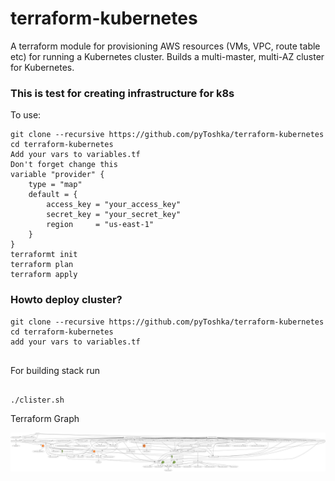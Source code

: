 # terraform-kubernetes

A terraform module for provisioning AWS resources (VMs, VPC, route table etc) for running a Kubernetes cluster.  Builds a multi-master, multi-AZ cluster for Kubernetes.

### This is test for creating infrastructure for k8s

To use:

```shell
git clone --recursive https://github.com/pyToshka/terraform-kubernetes
cd terraform-kubernetes
Add your vars to variables.tf
Don't forget change this
variable "provider" {
    type = "map"
    default = {
        access_key = "your_access_key"
        secret_key = "your_secret_key"
        region     = "us-east-1"
    }
}
terraformt init 
terraform plan
terraform apply
```
### Howto deploy cluster?
```shell
git clone --recursive https://github.com/pyToshka/terraform-kubernetes
cd terraform-kubernetes
add your vars to variables.tf


```

For building stack run

```shell

./clister.sh

```

Terraform Graph

![Alt text](graph.png "Terraform graph")

